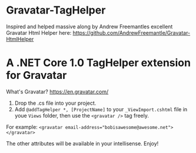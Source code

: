 # Gravatar-TagHelper

Inspired and helped massive along by Andrew Freemantles excellent Gravatar Html Helper here: https://github.com/AndrewFreemantle/Gravatar-HtmlHelper

# A .NET Core 1.0 TagHelper extension for Gravatar

What's Gravatar? https://en.gravatar.com/

1. Drop the .cs file into your project.
2. Add `@addTagHelper *, [ProjectName]` to your `_ViewImport.cshtml` file in youe `Views` folder, then use the `<gravatar />` tag freely.

For example: `<gravatar email-address="bobisawesome@awesome.net"></gravatar>`

The other attributes will be available in your intellisense. Enjoy!
